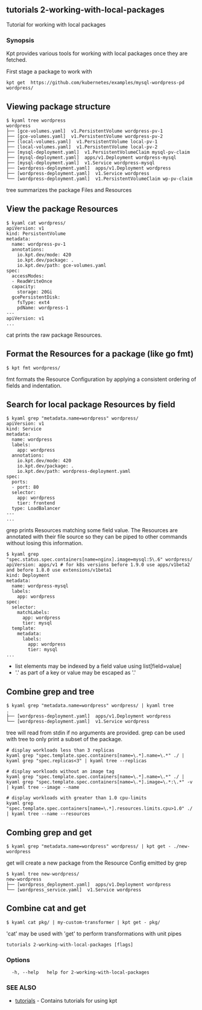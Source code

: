 ## tutorials 2-working-with-local-packages

Tutorial for working with local packages

### Synopsis

Kpt provides various tools for working with local packages once they are fetched.

  First stage a package to work with

	kpt get  https://github.com/kubernetes/examples/mysql-wordpress-pd wordpress/

## Viewing package structure

	$ kyaml tree wordpress
	wordpress
	├── [gce-volumes.yaml]  v1.PersistentVolume wordpress-pv-1
	├── [gce-volumes.yaml]  v1.PersistentVolume wordpress-pv-2
	├── [local-volumes.yaml]  v1.PersistentVolume local-pv-1
	├── [local-volumes.yaml]  v1.PersistentVolume local-pv-2
	├── [mysql-deployment.yaml]  v1.PersistentVolumeClaim mysql-pv-claim
	├── [mysql-deployment.yaml]  apps/v1.Deployment wordpress-mysql
	├── [mysql-deployment.yaml]  v1.Service wordpress-mysql
	├── [wordpress-deployment.yaml]  apps/v1.Deployment wordpress
	├── [wordpress-deployment.yaml]  v1.Service wordpress
	└── [wordpress-deployment.yaml]  v1.PersistentVolumeClaim wp-pv-claim

  tree summarizes the package Files and Resources

## View the package Resources

	$ kyaml cat wordpress/
	apiVersion: v1
	kind: PersistentVolume
	metadata:
	  name: wordpress-pv-1
	  annotations:
		io.kpt.dev/mode: 420
		io.kpt.dev/package: .
		io.kpt.dev/path: gce-volumes.yaml
	spec:
	  accessModes:
	  - ReadWriteOnce
	  capacity:
		storage: 20Gi
	  gcePersistentDisk:
		fsType: ext4
		pdName: wordpress-1
	---
	apiVersion: v1
	...

  cat prints the raw package Resources.

## Format the Resources for a package (like go fmt)

	$ kpt fmt wordpress/

  fmt formats the Resource Configuration by applying a consistent ordering of fields
  and indentation.

## Search for local package Resources by field

	$ kyaml grep "metadata.name=wordpress" wordpress/
	apiVersion: v1
	kind: Service
	metadata:
	  name: wordpress
	  labels:
		app: wordpress
	  annotations:
		io.kpt.dev/mode: 420
		io.kpt.dev/package: .
		io.kpt.dev/path: wordpress-deployment.yaml
	spec:
	  ports:
	  - port: 80
	  selector:
		app: wordpress
		tier: frontend
	  type: LoadBalancer
	---
	...

  grep prints Resources matching some field value.  The Resources are annotated with their
  file source so they can be piped to other commands without losing this information.

	$ kyaml grep "spec.status.spec.containers[name=nginx].image=mysql:5\.6" wordpress/
	apiVersion: apps/v1 # for k8s versions before 1.9.0 use apps/v1beta2  and before 1.8.0 use extensions/v1beta1
	kind: Deployment
	metadata:
	  name: wordpress-mysql
	  labels:
		app: wordpress
	spec:
	  selector:
		matchLabels:
		  app: wordpress
		  tier: mysql
	  template:
		metadata:
		  labels:
			app: wordpress
			tier: mysql
	...

  - list elements may be indexed by a field value using list[field=value]
  - '.' as part of a key or value may be escaped as '\.'

## Combine grep and tree

	$ kyaml grep "metadata.name=wordpress" wordpress/ | kyaml tree
	.
	├── [wordpress-deployment.yaml]  apps/v1.Deployment wordpress
	└── [wordpress-deployment.yaml]  v1.Service wordpress

  tree will read from stdin if no arguments are provided.  grep can be used with
  tree to only print a subset of the package.

	# display workloads less than 3 replicas
	kyaml grep "spec.template.spec.containers[name=\.*].name=\.*" ./ | kyaml grep "spec.replicas<3" | kyaml tree --replicas

	# display workloads without an image tag
	kyaml grep "spec.template.spec.containers[name=\.*].name=\.*" ./ |  kyaml grep "spec.template.spec.containers[name=\.*].image=\.*:\.*" -v | kyaml tree --image --name

	# display workloads with greater than 1.0 cpu-limits
	kyaml grep "spec.template.spec.containers[name=\.*].resources.limits.cpu>1.0" ./ | kyaml tree --name --resources

## Combing grep and get

	$ kyaml grep "metadata.name=wordpress" wordpress/ | kpt get - ./new-wordpress

  get will create a new package from the Resource Config emitted by grep

	$ kyaml tree new-wordpress/
	new-wordpress
	├── [wordpress_deployment.yaml]  apps/v1.Deployment wordpress
	└── [wordpress_service.yaml]  v1.Service wordpress

## Combine cat and get

	$ kyaml cat pkg/ | my-custom-transformer | kpt get - pkg/

'cat' may be used with 'get' to perform transformations with unit pipes


```
tutorials 2-working-with-local-packages [flags]
```

### Options

```
  -h, --help   help for 2-working-with-local-packages
```

### SEE ALSO

* [tutorials](tutorials.md)	 - Contains tutorials for using kpt

